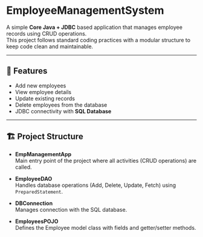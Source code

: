 # EmployeeManagementSystem
A simple **Core Java + JDBC** based application that manages employee records using CRUD operations.  
This project follows standard coding practices with a modular structure to keep code clean and maintainable.

---

## 📌 Features
- Add new employees  
- View employee details  
- Update existing records  
- Delete employees from the database  
- JDBC connectivity with **SQL Database**

---

## 🏗️ Project Structure
- **EmpManagementApp**  
  Main entry point of the project where all activities (CRUD operations) are called.

- **EmployeeDAO**  
  Handles database operations (Add, Delete, Update, Fetch) using `PreparedStatement`.

- **DBConnection**  
  Manages connection with the SQL database.

- **EmployeesPOJO**  
  Defines the Employee model class with fields and getter/setter methods.
